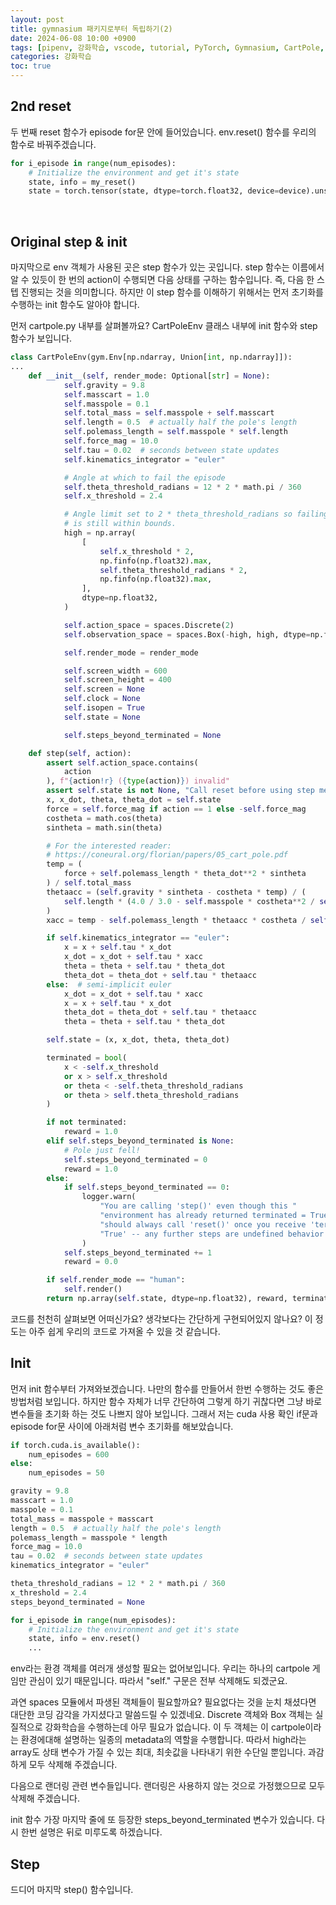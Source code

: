 ```yaml
---
layout: post
title: gymnasium 패키지로부터 독립하기(2)
date: 2024-06-08 10:00 +0900
tags: [pipenv, 강화학습, vscode, tutorial, PyTorch, Gymnasium, CartPole, debug, Jupyter Notebook]
categories: 강화학습
toc: true
---
```


## 2nd reset

두 번째 reset 함수가 episode for문 안에 들어있습니다.
env.reset() 함수를 우리의 함수로 바꿔주겠습니다.
```python
for i_episode in range(num_episodes):
    # Initialize the environment and get it's state
    state, info = my_reset()
    state = torch.tensor(state, dtype=torch.float32, device=device).unsqueeze(0)
```
<br/>

## Original step & init
마지막으로 env 객체가 사용된 곳은 step 함수가 있는 곳입니다.
step 함수는 이름에서 알 수 있듯이 한 번의 action이 수행되면 다음 상태를 구하는 함수입니다.
즉, 다음 한 스텝 진행되는 것을 의미합니다.
하지만 이 step 함수를 이해하기 위해서는 먼저 초기화를 수행하는 init 함수도 알아야 합니다.

먼저 cartpole.py 내부를 살펴볼까요?
CartPoleEnv 클래스 내부에 init 함수와 step 함수가 보입니다.

```python
class CartPoleEnv(gym.Env[np.ndarray, Union[int, np.ndarray]]):
...
    def __init__(self, render_mode: Optional[str] = None):
            self.gravity = 9.8
            self.masscart = 1.0
            self.masspole = 0.1
            self.total_mass = self.masspole + self.masscart
            self.length = 0.5  # actually half the pole's length
            self.polemass_length = self.masspole * self.length
            self.force_mag = 10.0
            self.tau = 0.02  # seconds between state updates
            self.kinematics_integrator = "euler"

            # Angle at which to fail the episode
            self.theta_threshold_radians = 12 * 2 * math.pi / 360
            self.x_threshold = 2.4

            # Angle limit set to 2 * theta_threshold_radians so failing observation
            # is still within bounds.
            high = np.array(
                [
                    self.x_threshold * 2,
                    np.finfo(np.float32).max,
                    self.theta_threshold_radians * 2,
                    np.finfo(np.float32).max,
                ],
                dtype=np.float32,
            )

            self.action_space = spaces.Discrete(2)
            self.observation_space = spaces.Box(-high, high, dtype=np.float32)

            self.render_mode = render_mode

            self.screen_width = 600
            self.screen_height = 400
            self.screen = None
            self.clock = None
            self.isopen = True
            self.state = None

            self.steps_beyond_terminated = None

    def step(self, action):
        assert self.action_space.contains(
            action
        ), f"{action!r} ({type(action)}) invalid"
        assert self.state is not None, "Call reset before using step method."
        x, x_dot, theta, theta_dot = self.state
        force = self.force_mag if action == 1 else -self.force_mag
        costheta = math.cos(theta)
        sintheta = math.sin(theta)

        # For the interested reader:
        # https://coneural.org/florian/papers/05_cart_pole.pdf
        temp = (
            force + self.polemass_length * theta_dot**2 * sintheta
        ) / self.total_mass
        thetaacc = (self.gravity * sintheta - costheta * temp) / (
            self.length * (4.0 / 3.0 - self.masspole * costheta**2 / self.total_mass)
        )
        xacc = temp - self.polemass_length * thetaacc * costheta / self.total_mass

        if self.kinematics_integrator == "euler":
            x = x + self.tau * x_dot
            x_dot = x_dot + self.tau * xacc
            theta = theta + self.tau * theta_dot
            theta_dot = theta_dot + self.tau * thetaacc
        else:  # semi-implicit euler
            x_dot = x_dot + self.tau * xacc
            x = x + self.tau * x_dot
            theta_dot = theta_dot + self.tau * thetaacc
            theta = theta + self.tau * theta_dot

        self.state = (x, x_dot, theta, theta_dot)

        terminated = bool(
            x < -self.x_threshold
            or x > self.x_threshold
            or theta < -self.theta_threshold_radians
            or theta > self.theta_threshold_radians
        )

        if not terminated:
            reward = 1.0
        elif self.steps_beyond_terminated is None:
            # Pole just fell!
            self.steps_beyond_terminated = 0
            reward = 1.0
        else:
            if self.steps_beyond_terminated == 0:
                logger.warn(
                    "You are calling 'step()' even though this "
                    "environment has already returned terminated = True. You "
                    "should always call 'reset()' once you receive 'terminated = "
                    "True' -- any further steps are undefined behavior."
                )
            self.steps_beyond_terminated += 1
            reward = 0.0

        if self.render_mode == "human":
            self.render()
        return np.array(self.state, dtype=np.float32), reward, terminated, False, {}
```

코드를 천천히 살펴보면 어떠신가요?
생각보다는 간단하게 구현되어있지 않나요?
이 정도는 아주 쉽게 우리의 코드로 가져올 수 있을 것 같습니다.
<br>

## Init

먼저 init 함수부터 가져와보겠습니다.
나만의 함수를 만들어서 한번 수행하는 것도 좋은 방법처럼 보입니다.
하지만 함수 자체가 너무 간단하여 그렇게 하기 귀찮다면 그냥 바로 변수들을 초기화 하는 것도 나쁘지 않아 보입니다.
그래서 저는 cuda 사용 확인 if문과 episode for문 사이에 아래처럼 변수 초기화를 해보았습니다.
```python
if torch.cuda.is_available():
    num_episodes = 600
else:
    num_episodes = 50

gravity = 9.8
masscart = 1.0
masspole = 0.1
total_mass = masspole + masscart
length = 0.5  # actually half the pole's length
polemass_length = masspole * length
force_mag = 10.0
tau = 0.02  # seconds between state updates
kinematics_integrator = "euler"

theta_threshold_radians = 12 * 2 * math.pi / 360
x_threshold = 2.4
steps_beyond_terminated = None

for i_episode in range(num_episodes):
    # Initialize the environment and get it's state
    state, info = env.reset()
    ...
```

env라는 환경 객체를 여러개 생성할 필요는 없어보입니다.
우리는 하나의 cartpole 게임만 관심이 있기 때문입니다.
따라서 "self." 구문은 전부 삭제해도 되겠군요.

과연 spaces 모듈에서 파생된 객체들이 필요할까요?
필요없다는 것을 눈치 채셨다면 대단한 코딩 감각을 가지셨다고 말씀드릴 수 있겠네요.
Discrete 객체와 Box 객체는 실질적으로 강화학습을 수행하는데 아무 필요가 없습니다.
이 두 객체는 이 cartpole이라는 환경에대해 설명하는 일종의 metadata의 역할을 수행합니다.
따라서 high라는 array도 상태 변수가 가질 수 있는 최대, 최솟값을 나타내기 위한 수단일 뿐입니다.
과감하게 모두 삭제해 주겠습니다.

다음으로 랜더링 관련 변수들입니다.
랜더링은 사용하지 않는 것으로 가정했으므로 모두 삭제해 주겠습니다.

init 함수 가장 마지막 줄에 또 등장한 steps_beyond_terminated 변수가 있습니다.
다시 한번 설명은 뒤로 미루도록 하겠습니다.
<br>

## Step

드디어 마지막 step() 함수입니다.